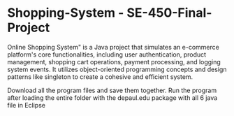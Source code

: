 # Shopping-System - SE-450-Final-Project
Online Shopping System" is a Java project that simulates an e-commerce platform's core functionalities, including user authentication, product management, shopping cart operations, payment processing, and logging system events. It utilizes object-oriented programming concepts and design patterns like singleton to create a cohesive and efficient system.

Download all the program files and save them together.
Run the program after loading the entire folder with the depaul.edu package with all 6 java file in Eclipse
